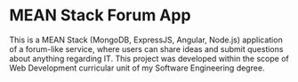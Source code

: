 # MEAN Stack Forum App

This is a MEAN Stack (MongoDB, ExpressJS, Angular, Node.js) application of a forum-like service, where users can share ideas and submit questions about anything regarding IT. This project was developed within the scope of Web Development curricular unit of my Software Engineering degree.